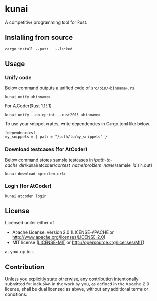 kunai
===

A competitive programming tool for Rust.

## Installing from source

```
cargo install --path . --locked
```

## Usage

### Unify code

Below command outputs a unified code of `src/bin/<binname>.rs`.
```
kunai unify <binname>
```

For AtCoder(Rust 1.15.1)
```
kunai unify --no-eprint --rust2015 <binname>
```

To use your snippet crates, write dependencies in Cargo.toml like below.

```
[dependencies]
my_snippets = { path = "/path/to/my_snippets" }
```

### Download testcases (for AtCoder)
Below command stores sample testcases in /*path-to-cache_dir*/kunai/atcoder/*contest_name*/*problem_name*/sample_*id*.{in,out}
```
kunai download <problem_url>
```

### Login (for AtCoder)
```
kunai atcoder login
```

## License

Licensed under either of

 * Apache License, Version 2.0
   ([LICENSE-APACHE](LICENSE-APACHE) or http://www.apache.org/licenses/LICENSE-2.0)
 * MIT license
   ([LICENSE-MIT](LICENSE-MIT) or http://opensource.org/licenses/MIT)

at your option.

## Contribution

Unless you explicitly state otherwise, any contribution intentionally submitted
for inclusion in the work by you, as defined in the Apache-2.0 license, shall be
dual licensed as above, without any additional terms or conditions.
